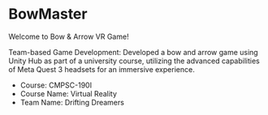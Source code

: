 # BowMaster

Welcome to Bow & Arrow VR Game!

Team-based Game Development: Developed a bow and arrow game using Unity Hub as part of a university course, utilizing the advanced capabilities of Meta Quest 3 headsets for an immersive experience.

* Course: CMPSC-190I
* Course Name: Virtual Reality
* Team Name: Drifting Dreamers
